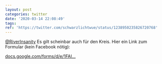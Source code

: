 ```yaml
---
layout: post
categories: twitter
date: '2020-03-14 22:08:49'
tags: 
ref: 'https://twitter.com/schwarzlichtwue/status/1238950235826720768'
---
```

[@RiverInsanity](https://twitter.com/RiverInsanity) Es gilt scheinbar auch für den Kreis. Hier ein Link zum Formular (kein Facebook nötig):

[docs.google.com/forms/d/e/1FAI…](https://docs.google.com/forms/d/e/1FAIpQLSe1-N49JC27bd7oi7ajggI0mFscJ6i_4XMJVAa0Vzt18woPjQ/viewform?vc=0&c=0&w=1)